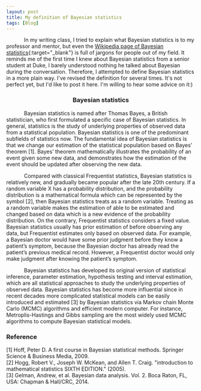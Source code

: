 ```yaml
---
layout: post
title: My definition of Bayesian statistics
tags: [Blog]
---
```


&nbsp;&nbsp;&nbsp;&nbsp;&nbsp;&nbsp;&nbsp;&nbsp;&nbsp;&nbsp;&nbsp;&nbsp;In my writing class, I tried to explain what Bayesian statistics is to my professor and mentor, but even the [Wikipedia page of Bayesian statistics](https://en.wikipedia.org/wiki/Bayesian_statistics){:target="_blank"} is full of jargons for people out of my field. It reminds me of the first time I knew about Bayesian statistics from a senior student at Duke, I barely understood nothing he talked about Bayesian during the conversation. Therefore, I attempted to define Bayesian statistics in a more plain way. I've revised the definition for several times. It's not perfect yet, but I'd like to post it here. I'm willing to hear some advice on it:)


<center> <h3>Bayesian statistics </h3> </center>

&nbsp;&nbsp;&nbsp;&nbsp;&nbsp;&nbsp;&nbsp;&nbsp;&nbsp;&nbsp;&nbsp;&nbsp;Bayesian statistics is named after Thomas Bayes, a British statistician, who first formulated a specific case of Bayesian statistics. In general, statistics is the study of underlying properties of observed data from a statistical population. Bayesian statistics is one of the predominant subfields of statistics now. The fundamental idea of Bayesian statistics is that we change our estimation of the statistical population based on Bayes’ theorem [1]. Bayes’ theorem mathematically illustrates the probability of an event given some new data, and demonstrates how the estimation of the event should be updated after observing the new data.

&nbsp;&nbsp;&nbsp;&nbsp;&nbsp;&nbsp;&nbsp;&nbsp;&nbsp;&nbsp;&nbsp;&nbsp;Compared with classical Frequentist statistics, Bayesian statistics is relatively new, and gradually became popular after the late 20th century. If a random variable X has a probability distribution, and the probability distribution is a mathematical formula which can be represented by the symbol [2], then Bayesian statistics treats  as a random variable. Treating  as a random variable makes the estimation of  able to be estimated and changed based on data which is a new evidence of the probability distribution. On the contrary, Frequentist statistics considers  a fixed value. Bayesian statistics usually has prior estimation of  before observing any data, but Frequentist estimates  only based on observed data. For example, a Bayesian doctor would have some prior judgment before they know a patient’s symptom, because the Bayesian doctor has already read the patient’s previous medical record. However, a Frequentist doctor would only make judgment after knowing the patient’s symptom.

&nbsp;&nbsp;&nbsp;&nbsp;&nbsp;&nbsp;&nbsp;&nbsp;&nbsp;&nbsp;&nbsp;&nbsp;Bayesian statistics has developed its original version of statistical inference, parameter estimation, hypothesis testing and interval estimation, which are all statistical approaches to study the underlying properties of observed data. Bayesian statistics has become more influential since in recent decades more complicated statistical models can be easily introduced and estimated [3] by Bayesian statistics via Markov chain Monte Carlo (MCMC) algorithms and efficient modern computer. For instance, Metroplis-Hastings and Gibbs sampling are the most widely used MCMC algorithms to compute Bayesian statistical models.

### Reference
[1] Hoff, Peter D. A first course in Bayesian statistical methods. Springer Science & Business Media, 2009.<br />
[2] Hogg, Robert V., Joseph W. McKean, and Allen T. Craig. "introduction to mathematical statistics SIXTH EDITION." (2005).<br />
[3] Gelman, Andrew, et al. Bayesian data analysis. Vol. 2. Boca Raton, FL, USA: Chapman & Hall/CRC, 2014.
